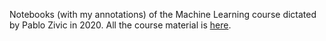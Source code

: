 Notebooks (with my annotations) of the Machine Learning course dictated by Pablo Zivic in 2020.
All the course material is [here](https://elsonidoq.github.io/machine-learning-practico/).
